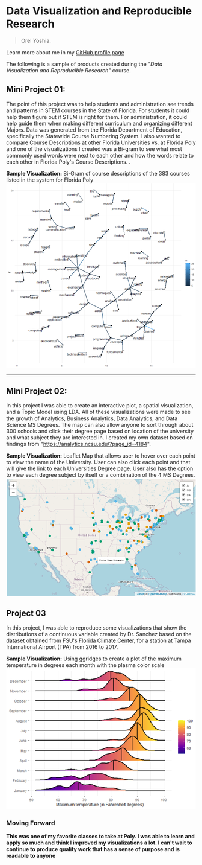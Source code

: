 # Data Visualization and Reproducible Research

> Orel Yoshia. 

Learn more about me in my [GitHub profile page](https://github.com/orelyoshia)


The following is a sample of products created during the _"Data Visualization and Reproducible Research"_ course.


## Mini Project 01:

The point of this project was to help students and administration see trends and patterns in STEM courses in the State of Florida. For students it could help them figure out if STEM is right for them. For administration, it could help guide them when making different curriculum and organizing different Majors. Data was generated from the Florida Department of Education, specifically the Statewide Course Numbering System. I also wanted to compare Course Descriptions at other Florida Universities vs. at Florida Poly and one of the visualizations I created was a Bi-gram to see what most commonly used words were next to each other and how the words relate to each other in Florida Poly's Course Descriptions.
.

**Sample Visualization:** Bi-Gram of course descriptions of the 383 courses listed in the system for Florida Poly
![](figures/poly_bigram_coursedescp.png)


---

## Mini Project 02:

In this project I was able to create an interactive plot, a spatial visualization, and a Topic Model using LDA. All of these visualizations were made to see the growth of Analytics, Business Analytics, Data Analytics, and Data Science MS Degrees. The map can also allow anyone to sort through about 300 schools and click their degree page based on location of the university and what subject they are interested in. I created my own dataset based on findings from "https://analytics.ncsu.edu/?page_id=4184". 

**Sample Visualization:** Leaflet Map that allows user to hover over each point to view the name of the University. User can also click each point and that will give the link to each Universities Degree page. User also has the option to view each degree subject by itself or a combination of the 4 MS Degrees.
![](figures/interactive_map_mp2.png)



## Project 03

In this project, I was able to reproduce some visualizations that show the distributions of a continuous variable created by Dr. Sanchez based on the dataset obtained from FSU's [Florida Climate Center](https://climatecenter.fsu.edu/climate-data-access-tools/downloadable-data), for a station at Tampa International Airport (TPA) from 2016 to 2017.

**Sample Visualization:** Using ggridges to create a plot of the maximum temperature in degrees each month with the plasma color scale <br>
![](figures/plasma_ggridges.png)


### Moving Forward

**This was one of my favorite classes to take at Poly. I was able to learn and apply so much and think I improved my visualizations a lot. I can't wait to continue to produce quality work that has a sense of purpose and is readable to anyone**
